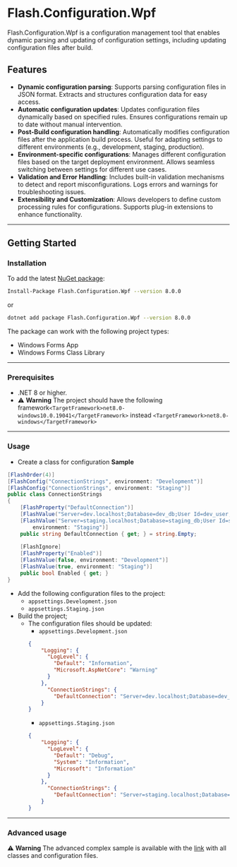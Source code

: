 # Flash.Configuration.Wpf

Flash.Configuration.Wpf is a configuration management tool that enables dynamic parsing and updating of configuration settings, including updating configuration files after build.

## Features
- **Dynamic configuration parsing**: Supports parsing configuration files in JSON format. Extracts and structures configuration data for easy access.
- **Automatic configuration updates**: Updates configuration files dynamically based on specified rules. Ensures configurations remain up to date without manual intervention.
- **Post-Build configuration handling**: Automatically modifies configuration files after the application build process. Useful for adapting settings to different environments (e.g., development, staging, production).
- **Environment-specific configurations**: Manages different configuration files based on the target deployment environment. Allows seamless switching between settings for different use cases.
- **Validation and Error Handling**: Includes built-in validation mechanisms to detect and report misconfigurations. Logs errors and warnings for troubleshooting issues.
- **Extensibility and Customization**: Allows developers to define custom processing rules for configurations. Supports plug-in extensions to enhance functionality.

---

## Getting Started

### Installation

To add the latest [NuGet package](https://www.nuget.org/packages/Flash.Configuration.Wpf):
```bash
Install-Package Flash.Configuration.Wpf --version 8.0.0
```
or
```bash
dotnet add package Flash.Configuration.Wpf --version 8.0.0
```
The package can work with the following project types:
- Windows Forms App
- Windows Forms Class Library

---

### Prerequisites

- .NET 8 or higher.
- ⚠️ **Warning** The project should have the following framework`<TargetFramework>net8.0-windows10.0.19041</TargetFramework>` instead `<TargetFramework>net8.0-windows</TargetFramework>`
---

### Usage

- Create a class for configuration
  **Sample**
```csharp
[FlashOrder(4)]
[FlashConfig("ConnectionStrings", environment: "Development")]
[FlashConfig("ConnectionStrings", environment: "Staging")]
public class ConnectionStrings
{
    [FlashProperty("DefaultConnection")]
    [FlashValue("Server=dev.localhost;Database=dev_db;User Id=dev_user;Password=******;", environment: "Development")]
    [FlashValue("Server=staging.localhost;Database=staging_db;User Id=staging_user;Password=******;",
        environment: "Staging")]
    public string DefaultConnection { get; } = string.Empty;
    
    [FlashIgnore]
    [FlashProperty("Enabled")]
    [FlashValue(false, environment: "Development")]
    [FlashValue(true, environment: "Staging")]
    public bool Enabled { get; }
}
```
- Add the following configuration files to the project:
    - `appsettings.Development.json`
    - `appsettings.Staging.json`
- Build the project;
    - The configuration files should be updated:
        -  `appsettings.Development.json`
      ```json
      {
          "Logging": {
            "LogLevel": {
              "Default": "Information",
              "Microsoft.AspNetCore": "Warning"
            }
          },
            "ConnectionStrings": {
              "DefaultConnection": "Server=dev.localhost;Database=dev_db;User Id=dev_user;Password=******;"
          }
      }
      ```
        -  `appsettings.Staging.json`
      ```json
      {
          "Logging": {
            "LogLevel": {
              "Default": "Debug",
              "System": "Information",
              "Microsoft": "Information"
            }
          },
            "ConnectionStrings": {
              "DefaultConnection": "Server=staging.localhost;Database=staging_db;User Id=staging_user;Password=******;"
          }
      }
      ```

---

### Advanced usage

⚠️ **Warning** The advanced complex sample is available with the [link](https://github.com/HawkN113/Flash.Configuration/main/docs/samples/advanced_sample.md) with all classes and configuration files.
